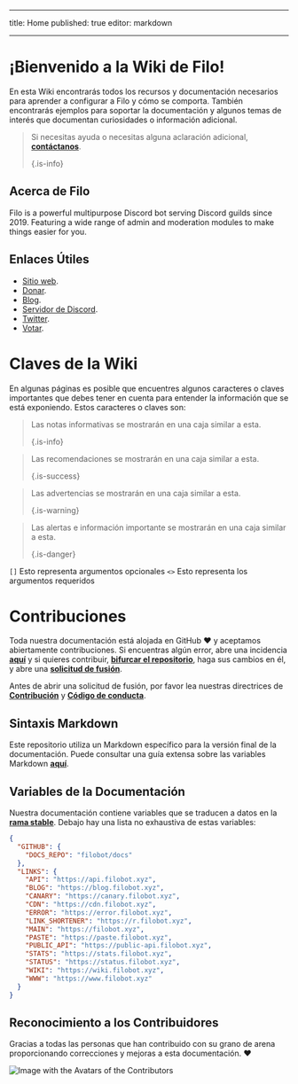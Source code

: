 - - -
title: Home published: true editor: markdown
- - -

# ¡Bienvenido a la Wiki de Filo!

En esta Wiki encontrarás todos los recursos y documentación necesarios para aprender a configurar a Filo y cómo se comporta. También encontrarás ejemplos para soportar la documentación y algunos temas de interés que documentan curiosidades o información adicional.

> Si necesitas ayuda o necesitas alguna aclaración adicional, **[contáctanos](https://filobot.xyz/discord)**. 
> 
> {.is-info}

## Acerca de Filo

Filo is a powerful multipurpose Discord bot serving Discord guilds since 2019. Featuring a wide range of admin and moderation modules to make things easier for you.

## Enlaces Útiles

- [Sitio web](https://filobot.xyz).
- [Donar](https://filobot.xyz/donate).
- [Blog](https://blog.filobot.xyz).
- [Servidor de Discord](https://filobot.xyz/discord).
- [Twitter](https://twitter.com/FiloDiscord).
- [Votar](https://filobot.xyz/vote).

# Claves de la Wiki

En algunas páginas es posible que encuentres algunos caracteres o claves importantes que debes tener en cuenta para entender la información que se está exponiendo. Estos caracteres o claves son:

> Las notas informativas se mostrarán en una caja similar a esta. 
> 
> {.is-info}

> Las recomendaciones se mostrarán en una caja similar a esta. 
> 
> {.is-success}

> Las advertencias se mostrarán en una caja similar a esta. 
> 
> {.is-warning}

> Las alertas e información importante se mostrarán en una caja similar a esta. 
> 
> {.is-danger}

`[]` Esto representa argumentos opcionales `<>` Esto representa los argumentos requeridos

# Contribuciones

Toda nuestra documentación está alojada en GitHub :heart: y aceptamos abiertamente contribuciones. Si encuentras algún error, abre una incidencia **[aquí](https://github.com/filobot/docs-rewrite/issues/new)** y si quieres contribuir, **[bifurcar el repositorio](https://github.com/filobot/docs-rewrite/fork)**, haga sus cambios en él, y abre una **[solicitud de fusión](https://github.com/filobot/docs-rewrite/pulls/compare)**.

Antes de abrir una solicitud de fusión, por favor lea nuestras directrices de **[Contribución](https://github.com/filobot/docs-rewrite/blob/main/.github/CONTRIBUTING.md)** y **[Código de conducta](https://github.com/filobot/docs-rewrite/blob/main/.github/CODE_OF_CONDUCT.md)**.

## Sintaxis Markdown

Este repositorio utiliza un Markdown específico para la versión final de la documentación. Puede consultar una guía extensa sobre las variables Markdown **[aquí](https://docs.requarks.io/en/editors/markdown)**.

## Variables de la Documentación

Nuestra documentación contiene variables que se traducen a datos en la **[rama stable](https://github.com/filobot/docs-rewrite/tree/stable)**. Debajo hay una lista no exhaustiva de estas variables:
```json
{
  "GITHUB": {
    "DOCS_REPO": "filobot/docs"
  },
  "LINKS": {
    "API": "https://api.filobot.xyz",
    "BLOG": "https://blog.filobot.xyz",
    "CANARY": "https://canary.filobot.xyz",
    "CDN": "https://cdn.filobot.xyz",
    "ERROR": "https://error.filobot.xyz",
    "LINK_SHORTENER": "https://r.filobot.xyz",
    "MAIN": "https://filobot.xyz",
    "PASTE": "https://paste.filobot.xyz",
    "PUBLIC_API": "https://public-api.filobot.xyz",
    "STATS": "https://stats.filobot.xyz",
    "STATUS": "https://status.filobot.xyz",
    "WIKI": "https://wiki.filobot.xyz",
    "WWW": "https://www.filobot.xyz"
  }
}
```

## Reconocimiento a los Contribuidores

Gracias a todas las personas que han contribuido con su grano de arena proporcionando correcciones y mejoras a esta documentación. :heart:

![Image with the Avatars of the Contributors](https://contrib.rocks/image?repo=filobot/docs-rewrite)
